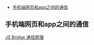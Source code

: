 - [手机端网页和app之间的通信](#手机端网页和app之间的通信)


## 手机端网页和app之间的通信

[JS Bridge 通信原理](https://mp.weixin.qq.com/s?__biz=MzAxMzA4NTE4Mg==&mid=2457791444&idx=1&sn=0196c9d084e3ad3227fcfded1246cffc&chksm=8c2dbb45bb5a32536be1e1118a5b0223b6a25bc17540f648c76095b1117fd4fae8e2b9b69775&mpshare=1&scene=1&srcid=01116yT8TEqa3X0Rp4hnK1ys&sharer_sharetime=1610328935875&sharer_shareid=9662d5a4895340a8fd52f26052c3f72b#rd)


